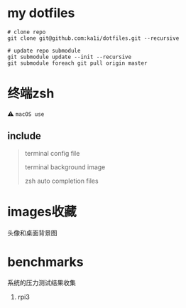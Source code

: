 # my dotfiles

```
# clone repo
git clone git@github.com:ka1i/dotfiles.git --recursive

# update repo submodule
git submodule update --init --recursive
git submodule foreach git pull origin master
```

# 终端zsh

⚠ `macOS use`

## include
> terminal config file
> 
> terminal background image
> 
> zsh auto completion files


# images收藏
头像和桌面背景图

# benchmarks
系统的压力测试结果收集
1. rpi3